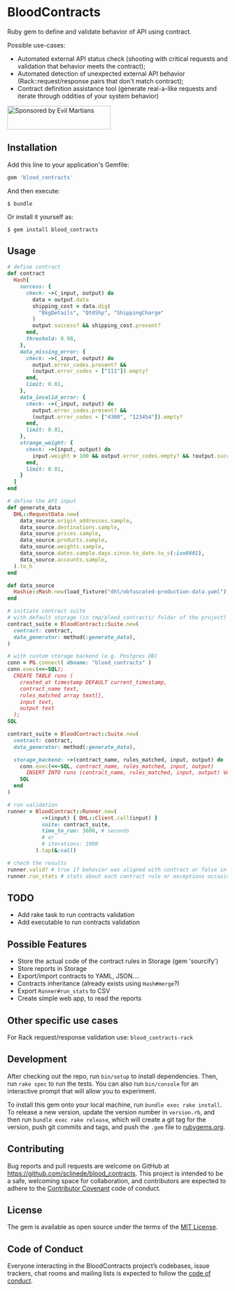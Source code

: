 # BloodContracts

Ruby gem to define and validate behavior of API using contract.

Possible use-cases:
- Automated external API status check (shooting with critical requests and validation that behavior meets the contract);
- Automated detection of unexpected external API behavior (Rack::request/response pairs that don't match contract);
- Contract definition assistance tool (generate real-a-like requests and iterate through oddities of your system behavior)

<a href="https://evilmartians.com/">
<img src="https://evilmartians.com/badges/sponsored-by-evil-martians.svg" alt="Sponsored by Evil Martians" width="236" height="54"></a>

## Installation

Add this line to your application's Gemfile:

```ruby
gem 'blood_contracts'
```

And then execute:

    $ bundle

Or install it yourself as:

    $ gem install blood_contracts

## Usage

```ruby
# define contract
def contract
  Hash[
    success: {
      check: ->(_input, output) do
        data = output.data
        shipping_cost = data.dig(
          "BkgDetails", "QtdShp", "ShippingCharge"
        )
        output.success? && shipping_cost.present?
      end,
      threshold: 0.98,
    },
    data_missing_error: {
      check: ->(_input, output) do
        output.error_codes.present? &&
        (output.error_codes - ["111"]).empty?
      end,
      limit: 0.01,
    },
    data_invalid_error: {
      check: ->(_input, output) do
        output.error_codes.present? &&
        (output.error_codes - ["4300", "123454"]).empty?
      end,
      limit: 0.01,
    },
    strange_weight: {
      check: ->(input, output) do
        input.weight > 100 && output.error_codes.empty? && !output.success?
      end,
      limit: 0.01,
    }
  ]
end

# define the API input
def generate_data
  DHL::RequestData.new(
    data_source.origin_addresses.sample,
    data_source.destinations.sample,
    data_source.prices.sample,
    data_source.products.sample,
    data_source.weights.sample,
    data_source.dates.sample.days.since.to_date.to_s(:iso8601),
    data_source.accounts.sample,
  ).to_h
end

def data_source
  Hashie::Mash.new(load_fixture("dhl/obfuscated-production-data.yaml"))
end

# initiate contract suite
# with default storage (in tmp/blood_contracts/ folder of the project)
contract_suite = BloodContract::Suite.new(
  contract: contract,
  data_generator: method(:generate_data),
)

# with custom storage backend (e.g. Postgres DB)
conn = PG.connect( dbname: "blood_contracts" )
conn.exec(<<~SQL);
  CREATE TABLE runs (
    created_at timestamp DEFAULT current_timestamp,
    contract_name text,
    rules_matched array text[],
    input text,
    output text
  );
SQL

contract_suite = BloodContract::Suite.new(
  contract: contract,
  data_generator: method(:generate_data),

  storage_backend: ->(contract_name, rules_matched, input, output) do
    conn.exec(<<~SQL, contract_name, rules_matched, input, output)
      INSERT INTO runs (contract_name, rules_matched, input, output) VALUES (?, ?, ?, ?);
    SQL
  end
)

# run validation
runner = BloodContract::Runner.new(
           ->(input) { DHL::Client.call(input) }
           suite: contract_suite,
           time_to_run: 3600, # seconds
           # or
           # iterations: 1000
         ).tap(&:call)

# chech the results
runner.valid? # true if behavior was aligned with contract or false in any other case
runner.run_stats # stats about each contract rule or exceptions occasions during the run

```

## TODO
- Add rake task to run contracts validation
- Add executable to run contracts validation

## Possible Features
- Store the actual code of the contract rules in Storage (gem 'sourcify')
- Store reports in Storage
- Export/import contracts to YAML, JSON....
- Contracts inheritance (already exists using `Hash#merge`?)
- Export `Runner#run_stats` to CSV
- Create simple web app, to read the reports

## Other specific use cases

For Rack request/response validation use: `blood_contracts-rack`

## Development

After checking out the repo, run `bin/setup` to install dependencies. Then, run `rake spec` to run the tests. You can also run `bin/console` for an interactive prompt that will allow you to experiment.

To install this gem onto your local machine, run `bundle exec rake install`. To release a new version, update the version number in `version.rb`, and then run `bundle exec rake release`, which will create a git tag for the version, push git commits and tags, and push the `.gem` file to [rubygems.org](https://rubygems.org).

## Contributing

Bug reports and pull requests are welcome on GitHub at https://github.com/sclinede/blood_contracts. This project is intended to be a safe, welcoming space for collaboration, and contributors are expected to adhere to the [Contributor Covenant](http://contributor-covenant.org) code of conduct.

## License

The gem is available as open source under the terms of the [MIT License](https://opensource.org/licenses/MIT).

## Code of Conduct

Everyone interacting in the BloodContracts project’s codebases, issue trackers, chat rooms and mailing lists is expected to follow the [code of conduct](https://github.com/sclinede/blood_contracts/blob/master/CODE_OF_CONDUCT.md).
